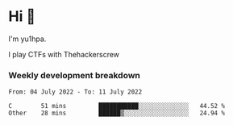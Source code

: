# Hi 👋

I'm yu1hpa.

I play CTFs with Thehackerscrew

### Weekly development breakdown

<!--START_SECTION:waka-->

```text
From: 04 July 2022 - To: 11 July 2022

C        51 mins         ███████████░░░░░░░░░░░░░░   44.52 %
Other    28 mins         ██████▒░░░░░░░░░░░░░░░░░░   24.94 %
```

<!--END_SECTION:waka-->


